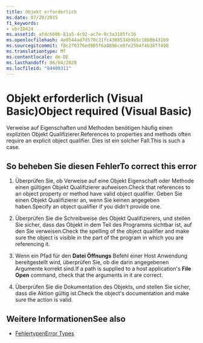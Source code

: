 ```yaml
---
title: Objekt erforderlich
ms.date: 07/20/2015
f1_keywords:
- vbrID424
ms.assetid: afdc660b-81a5-4c92-ac7e-9c3a3105fc16
ms.openlocfilehash: 4e0544ad7d570c31fc4308534b9b5c18b8b431b9
ms.sourcegitcommit: f8c270376ed905f6a8896ce0fe25b4f4b38ff498
ms.translationtype: MT
ms.contentlocale: de-DE
ms.lasthandoff: 06/04/2020
ms.locfileid: "84409311"
---
```

# <a name="object-required-visual-basic"></a><span data-ttu-id="d3ff0-102">Objekt erforderlich (Visual Basic)</span><span class="sxs-lookup"><span data-stu-id="d3ff0-102">Object required (Visual Basic)</span></span>
<span data-ttu-id="d3ff0-103">Verweise auf Eigenschaften und Methoden benötigen häufig einen expliziten Objekt Qualifizierer.</span><span class="sxs-lookup"><span data-stu-id="d3ff0-103">References to properties and methods often require an explicit object qualifier.</span></span> <span data-ttu-id="d3ff0-104">Dies ist ein solcher Fall.</span><span class="sxs-lookup"><span data-stu-id="d3ff0-104">This is such a case.</span></span>  
  
## <a name="to-correct-this-error"></a><span data-ttu-id="d3ff0-105">So beheben Sie diesen Fehler</span><span class="sxs-lookup"><span data-stu-id="d3ff0-105">To correct this error</span></span>  
  
1. <span data-ttu-id="d3ff0-106">Überprüfen Sie, ob Verweise auf eine Objekt Eigenschaft oder Methode einen gültigen Objekt Qualifizierer aufweisen.</span><span class="sxs-lookup"><span data-stu-id="d3ff0-106">Check that references to an object property or method have valid object qualifier.</span></span> <span data-ttu-id="d3ff0-107">Geben Sie einen Objekt Qualifizierer an, wenn Sie keinen angegeben haben.</span><span class="sxs-lookup"><span data-stu-id="d3ff0-107">Specify an object qualifier if you didn't provide one.</span></span>  
  
2. <span data-ttu-id="d3ff0-108">Überprüfen Sie die Schreibweise des Objekt Qualifizierers, und stellen Sie sicher, dass das Objekt in dem Teil des Programms sichtbar ist, auf den Sie verweisen.</span><span class="sxs-lookup"><span data-stu-id="d3ff0-108">Check the spelling of the object qualifier and make sure the object is visible in the part of the program in which you are referencing it.</span></span>  
  
3. <span data-ttu-id="d3ff0-109">Wenn ein Pfad für den **Datei Öffnungs** Befehl einer Host Anwendung bereitgestellt wird, überprüfen Sie, ob die darin angegebenen Argumente korrekt sind.</span><span class="sxs-lookup"><span data-stu-id="d3ff0-109">If a path is supplied to a host application's **File Open** command, check that the arguments in it are correct.</span></span>  
  
4. <span data-ttu-id="d3ff0-110">Überprüfen Sie die Dokumentation des Objekts, und stellen Sie sicher, dass die Aktion gültig ist.</span><span class="sxs-lookup"><span data-stu-id="d3ff0-110">Check the object's documentation and make sure the action is valid.</span></span>  
  
## <a name="see-also"></a><span data-ttu-id="d3ff0-111">Weitere Informationen</span><span class="sxs-lookup"><span data-stu-id="d3ff0-111">See also</span></span>

- [<span data-ttu-id="d3ff0-112">Fehlertypen</span><span class="sxs-lookup"><span data-stu-id="d3ff0-112">Error Types</span></span>](../../programming-guide/language-features/error-types.md)

